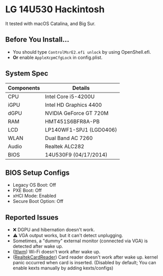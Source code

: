 # LG 14U530 Hackintosh
It tested with macOS Catalina, and Big Sur.

## Before You Install...
- You should type `ControlMsrE2.efi unlock` by using OpenShell.efi.
- __Or__ enable `AppleXcpmCfgLock` in config.plist.

## System Spec
| Components | Details |
| - | - |
| CPU | Intel Core i5-4200U |
| iGPU | Intel HD Graphics 4400 |
| dGPU | NVIDIA GeForce GT 720M |
| RAM | HMT451S6BFR8A-PB |
| LCD | LP140WF1-SPJ1 (LGD0406) |
| WLAN | Dual Band AC 7260 |
| Audio | Realtek ALC282 |
| BIOS | 14U530F9 (04/17/2014) |

## BIOS Setup Configs
- Legacy OS Boot: Off
- PXE Boot: Off
- xHCI Mode: Enabled
- Secure Boot Option: Off

## Reported Issues
- ❌ DGPU and hibernation doesn't work.
- ⚠️ VGA output works, but it can't detect unplugging.
- Sometimes, a "dummy" external monitor (connected via VGA) is detected after wake up.
- ([Itlwm](https://github.com/OpenIntelWireless/itlwm)) Wi-Fi doesn't work after wake up.
- ([RealtekCardReader](https://github.com/0xFireWolf/RealtekCardReader)) Card reader doesn't work after wake up. kernel panic occurred when card is inserted. (Disabled by default; You can enable kexts manually by adding kexts/configs)
